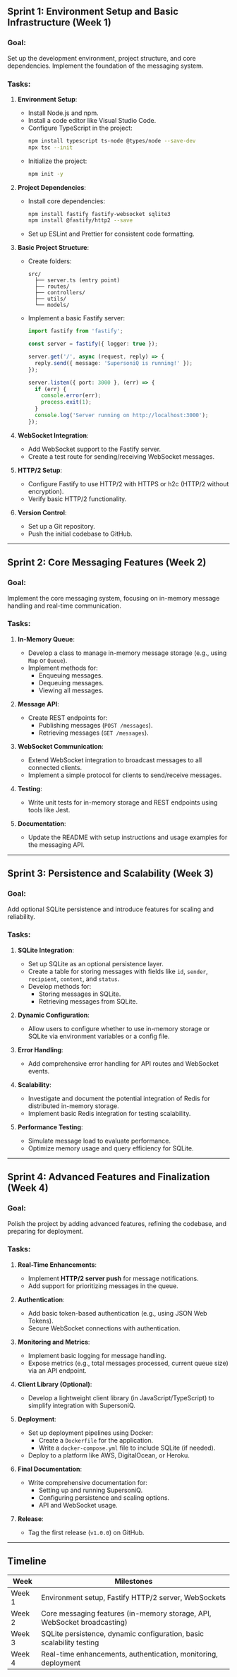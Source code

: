 ## **Sprint 1: Environment Setup and Basic Infrastructure (Week 1)**

### **Goal**:
Set up the development environment, project structure, and core dependencies. Implement the foundation of the messaging system.

### **Tasks**:
1. **Environment Setup**:
   - Install Node.js and npm.
   - Install a code editor like Visual Studio Code.
   - Configure TypeScript in the project:
     ```bash
     npm install typescript ts-node @types/node --save-dev
     npx tsc --init
     ```
   - Initialize the project:
     ```bash
     npm init -y
     ```
     
2. **Project Dependencies**:
   - Install core dependencies:
     ```bash
     npm install fastify fastify-websocket sqlite3
     npm install @fastify/http2 --save
     ```
   - Set up ESLint and Prettier for consistent code formatting.

3. **Basic Project Structure**:
   - Create folders:
     ```
     src/
       ├── server.ts (entry point)
       ├── routes/
       ├── controllers/
       ├── utils/
       └── models/
     ```
   - Implement a basic Fastify server:
     ```typescript
     import fastify from 'fastify';

     const server = fastify({ logger: true });

     server.get('/', async (request, reply) => {
       reply.send({ message: 'SupersoniQ is running!' });
     });

     server.listen({ port: 3000 }, (err) => {
       if (err) {
         console.error(err);
         process.exit(1);
       }
       console.log('Server running on http://localhost:3000');
     });
     ```

4. **WebSocket Integration**:
   - Add WebSocket support to the Fastify server.
   - Create a test route for sending/receiving WebSocket messages.

5. **HTTP/2 Setup**:
   - Configure Fastify to use HTTP/2 with HTTPS or h2c (HTTP/2 without encryption).
   - Verify basic HTTP/2 functionality.

6. **Version Control**:
   - Set up a Git repository.
   - Push the initial codebase to GitHub.

---

## **Sprint 2: Core Messaging Features (Week 2)**

### **Goal**:
Implement the core messaging system, focusing on in-memory message handling and real-time communication.

### **Tasks**:
1. **In-Memory Queue**:
   - Develop a class to manage in-memory message storage (e.g., using `Map` or `Queue`).
   - Implement methods for:
     - Enqueuing messages.
     - Dequeuing messages.
     - Viewing all messages.

2. **Message API**:
   - Create REST endpoints for:
     - Publishing messages (`POST /messages`).
     - Retrieving messages (`GET /messages`).

3. **WebSocket Communication**:
   - Extend WebSocket integration to broadcast messages to all connected clients.
   - Implement a simple protocol for clients to send/receive messages.

4. **Testing**:
   - Write unit tests for in-memory storage and REST endpoints using tools like Jest.

5. **Documentation**:
   - Update the README with setup instructions and usage examples for the messaging API.

---

## **Sprint 3: Persistence and Scalability (Week 3)**

### **Goal**:
Add optional SQLite persistence and introduce features for scaling and reliability.

### **Tasks**:
1. **SQLite Integration**:
   - Set up SQLite as an optional persistence layer.
   - Create a table for storing messages with fields like `id`, `sender`, `recipient`, `content`, and `status`.
   - Develop methods for:
     - Storing messages in SQLite.
     - Retrieving messages from SQLite.

2. **Dynamic Configuration**:
   - Allow users to configure whether to use in-memory storage or SQLite via environment variables or a config file.

3. **Error Handling**:
   - Add comprehensive error handling for API routes and WebSocket events.

4. **Scalability**:
   - Investigate and document the potential integration of Redis for distributed in-memory storage.
   - Implement basic Redis integration for testing scalability.

5. **Performance Testing**:
   - Simulate message load to evaluate performance.
   - Optimize memory usage and query efficiency for SQLite.

---

## **Sprint 4: Advanced Features and Finalization (Week 4)**

### **Goal**:
Polish the project by adding advanced features, refining the codebase, and preparing for deployment.

### **Tasks**:
1. **Real-Time Enhancements**:
   - Implement **HTTP/2 server push** for message notifications.
   - Add support for prioritizing messages in the queue.

2. **Authentication**:
   - Add basic token-based authentication (e.g., using JSON Web Tokens).
   - Secure WebSocket connections with authentication.

3. **Monitoring and Metrics**:
   - Implement basic logging for message handling.
   - Expose metrics (e.g., total messages processed, current queue size) via an API endpoint.

4. **Client Library (Optional)**:
   - Develop a lightweight client library (in JavaScript/TypeScript) to simplify integration with SupersoniQ.

5. **Deployment**:
   - Set up deployment pipelines using Docker:
     - Create a `Dockerfile` for the application.
     - Write a `docker-compose.yml` file to include SQLite (if needed).
   - Deploy to a platform like AWS, DigitalOcean, or Heroku.

6. **Final Documentation**:
   - Write comprehensive documentation for:
     - Setting up and running SupersoniQ.
     - Configuring persistence and scaling options.
     - API and WebSocket usage.

7. **Release**:
   - Tag the first release (`v1.0.0`) on GitHub.

---

## **Timeline**

| **Week** | **Milestones**                                   |
|----------|--------------------------------------------------|
| Week 1   | Environment setup, Fastify HTTP/2 server, WebSockets |
| Week 2   | Core messaging features (in-memory storage, API, WebSocket broadcasting) |
| Week 3   | SQLite persistence, dynamic configuration, basic scalability testing |
| Week 4   | Real-time enhancements, authentication, monitoring, deployment |

